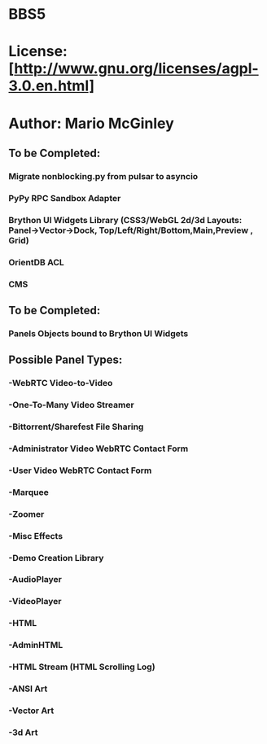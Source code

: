 # BBS5
# License: [http://www.gnu.org/licenses/agpl-3.0.en.html]
# Author: Mario McGinley
## To be Completed:
### Migrate nonblocking.py from pulsar to asyncio
### PyPy RPC Sandbox Adapter
### Brython UI Widgets Library (CSS3/WebGL 2d/3d Layouts: Panel->Vector->Dock, Top/Left/Right/Bottom,Main,Preview , Grid)
### OrientDB ACL
### CMS

## To be Completed:
### Panels Objects bound to Brython UI Widgets

## Possible Panel Types:
### -WebRTC Video-to-Video
### -One-To-Many Video Streamer
### -Bittorrent/Sharefest File Sharing
### -Administrator Video WebRTC Contact Form
### -User Video WebRTC Contact Form
### -Marquee
### -Zoomer
### -Misc Effects
### -Demo Creation Library
### -AudioPlayer
### -VideoPlayer
### -HTML
### -AdminHTML
### -HTML Stream (HTML Scrolling Log)
### -ANSI Art
### -Vector Art
### -3d Art
